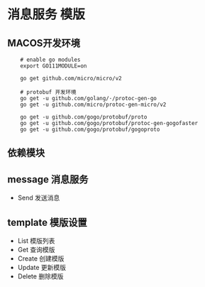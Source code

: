 # 消息服务 模版

## MACOS开发环境
```
    # enable go modules
    export GO111MODULE=on

    go get github.com/micro/micro/v2

    # protobuf 开发环境
    go get -u github.com/golang/·/protoc-gen-go
    go get -u github.com/micro/protoc-gen-micro/v2

    go get -u github.com/gogo/protobuf/proto
    go get -u github.com/gogo/protobuf/protoc-gen-gogofaster
    go get -u github.com/gogo/protobuf/gogoproto
```
## 依赖模块
<!-- - [user](https://github.com/lecex/user) -->
## message 消息服务
- Send     发送消息
## template 模版设置
- List      模版列表
- Get       查询模版
- Create    创建模版
- Update    更新模版
- Delete    删除模版
